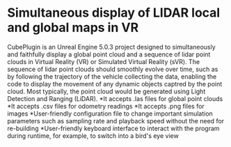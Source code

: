 # Simultaneous display of LIDAR local and global maps in VR

CubePlugin is an Unreal Engine 5.0.3 project designed to simultaneously and faithfully display a global point cloud and a sequence of lidar point clouds in Virtual Reality (VR) or Simulated Virtual Reality (sVR). The sequence of lidar point clouds should smoothly evolve over time, such as by following the trajectory of the vehicle collecting the data, enabling the code to display the movement of any dynamic objects captred by the point cloud. Most typically, the point cloud would be generated using Light Detection and Ranging (LiDAR).
*It accepts .las files for global point clouds
*It accepts .csv files for odometry readings
*It accepts .png files for images
*User-friendly configuration file to change important simulation parameters such as sampling rate and playback speed without the need for re-building
*User-friendly keyboard interface to interact with the program during runtime, for example, to switch into a bird's eye view






